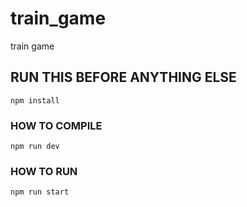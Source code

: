# train_game
train game

## RUN THIS BEFORE ANYTHING ELSE
```
npm install
```

### HOW TO COMPILE
```
npm run dev
```

### HOW TO RUN
```
npm run start
```
